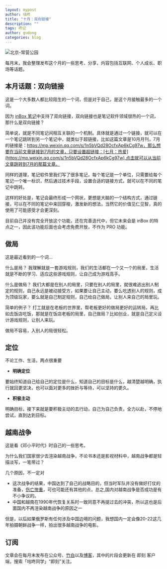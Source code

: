 ```yaml
---
layout: mypost
author: 咕咚
title: "十月：双向链接"
description: ""
tags: 咚记
author: gudong
categories: blog
---
```


![北京-常营公园](https://tva1.sinaimg.cn/large/008vxvgGly1h7nhj846iyj313z0u0ant.jpg)

每月末，我会整理发布这个月的一些思考、分享，内容包括互联网、个人成长、职场等话题。

## 本月话题：双向链接
这是一个大多数人都比较陌生的一个词，但是对于自己，是这个月接触最多的一个词。

因为 [inBox 笔记](https://mp.weixin.qq.com/s/whOmc_lvzsCPXojCaiqzFQ)中支持了双向链接，双向链接也是笔记软件领域很热的一个词，那什么是双向链接？

简单说，就是不同笔记间相互关联的一个机制。具体就是通过一个链接，就可以在一个笔记跳转到另一个笔记中，就类似于超链接，比如这篇文章是10月月刊，7月的链接是：https://mp.weixin.qq.com/s/1n5bVQd28OcfxAp6kCg97w，那么想要在当前文章链接到7月的文章，只要设置超链接：[七月：热爱](https://mp.weixin.qq.com/s/1n5bVQd28OcfxAp6kCg97w),点击就可以从当前文章跳转到7月的那篇文章。

同样的道理，笔记软件里我们写了很多笔记，每个笔记是一个单位，只需要给每个笔记一个唯一标识，然后通过技术手段，设置合适的链接方式，就可以在不同的笔记中跳转。


这样的好处是，笔记会最终形成一个网状，更想是大脑的一个结构方式，通过链接，可以在不同的笔记中来回穿梭，激发新的想法，当然它的价值见仁见智，真的使用了可能感受才会更深刻。

目前自己并没有完全开放这个功能，还在完善迭代中，但它未来会是 inBox 的特点之一，因此该功能后面也会考虑免费开放，不作为 PRO 功能。


## 做局
这是最近看到的一个词…

什么是局？
我理解就是一套游戏规则，我们的生活都在一个又一个的局里，生活就是不断的学习、适应这些游戏规则，让自己成为游戏高手。

什么是做局？
我们大都是在别人的局里，只要在别人的局里，就很难逃出别人制定的规则，自己永远是被动接受方，如果要让自己主动，要么吃透别人的规则，成为顶级玩家，要么就是自己制定规则，自己给自己做局，让别人来自己的局里玩。

简单的例子？
打工就是在老板的世界里，帮老板更好的做局更好的运转局，再比如去饭店吃饭，那就是在饭店老板的局里，自己做局？比如创业，就是自己定义设计游戏规则，让别人来玩。

做局不容易，入别人的局很轻松。


## 定位
不论工作、生活，两点很重要
- **明确定位**
  
要始终知道自己给自己的定位是什么，知道自己的目标是什么，越清楚越明确，执行就回更坚决，也可以面对更多的挫折与等待，可以坚持的更久。

- **积极主动**

明确目标，接下来就是要积极主动的去行动，自己为自己负责，全力以赴，不停地尝试，直到达到目标。



## 越南战争

这是看《邓小平时代》时自己的一些思考。

为什么我们国家很少去渲染越南战争，不论书本还是影视材料中，越南战争都是轻描淡写，一笔带过？

几个原因，不一定对
- 这次战争的结果，中国达到了自己的战略目的，但当时军队并没有做好打仗的准备，[伤亡惨重](https://gudong.site/2022/10/23/daily.html "伤亡惨重")，可也可能还有其他的点，总之,国内对越南战争是否成功是有不小争议的。
- 中国和越南在1990年代恢复关系时一致同意不再提过去的冲突，所以这也是后面国内不再渲染越南战争的原因之一

但是，以后如果俄罗斯有任何涉及中国边境的问题，我想国内一定会像20-22这几年拍摄朝鲜战争一样，拍出很多越南战争的电影。


## 订阅
文章会在每月末发布在公众号、[竹白](https://gudong.zhubai.love/ "竹白")以及[博客](https://gudong.site "博客")，其中的片段会更新在 即刻 客户端，搜索「咕咚同学」“即刻”关注。
